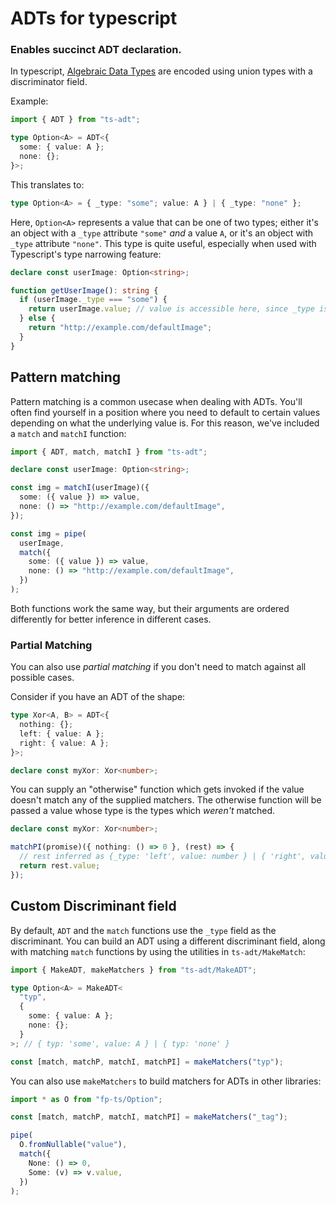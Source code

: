 # ADTs for typescript

### Enables succinct ADT declaration.

In typescript, [Algebraic Data Types](https://www.typescriptlang.org/docs/handbook/advanced-types.html#discriminated-unions) are encoded using union types with a discriminator field.

Example:

```ts
import { ADT } from "ts-adt";

type Option<A> = ADT<{
  some: { value: A };
  none: {};
}>;
```

This translates to:

```ts
type Option<A> = { _type: "some"; value: A } | { _type: "none" };
```

Here, `Option<A>` represents a value that can be one of two types; either it's an object with a `_type` attribute `"some"` _and_ a value `A`, or it's an object with `_type` attribute `"none"`. This type is quite useful, especially when used with Typescript's type narrowing feature:

```ts
declare const userImage: Option<string>;

function getUserImage(): string {
  if (userImage._type === "some") {
    return userImage.value; // value is accessible here, since _type is 'some'
  } else {
    return "http://example.com/defaultImage";
  }
}
```

## Pattern matching

Pattern matching is a common usecase when dealing with ADTs. You'll often find yourself in a position where you need to default to certain values depending on what the underlying value is. For this reason, we've included a `match` and `matchI` function:

```ts
import { ADT, match, matchI } from "ts-adt";

declare const userImage: Option<string>;

const img = matchI(userImage)({
  some: ({ value }) => value,
  none: () => "http://example.com/defaultImage",
});

const img = pipe(
  userImage,
  match({
    some: ({ value }) => value,
    none: () => "http://example.com/defaultImage",
  })
);
```

Both functions work the same way, but their arguments are ordered differently for better inference in different cases.

### Partial Matching

You can also use _partial matching_ if you don't need to match against all possible cases.

Consider if you have an ADT of the shape:

```ts
type Xor<A, B> = ADT<{
  nothing: {};
  left: { value: A };
  right: { value: A };
}>;

declare const myXor: Xor<number>;
```

You can supply an "otherwise" function which gets invoked if the value doesn't match any of the supplied matchers. The otherwise function will be passed a value whose type is the types which _weren't_ matched.

```ts
declare const myXor: Xor<number>;

matchPI(promise)({ nothing: () => 0 }, (rest) => {
  // rest inferred as {_type: 'left', value: number } | { 'right', value: number }
  return rest.value;
});
```

## Custom Discriminant field

By default, `ADT` and the `match` functions use the `_type` field as the discriminant. You can build an ADT using a different discriminant field, along with matching `match` functions by using the utilities in `ts-adt/MakeMatch`:

```ts
import { MakeADT, makeMatchers } from "ts-adt/MakeADT";

type Option<A> = MakeADT<
  "typ",
  {
    some: { value: A };
    none: {};
  }
>; // { typ: 'some', value: A } | { typ: 'none' }

const [match, matchP, matchI, matchPI] = makeMatchers("typ");
```

You can also use `makeMatchers` to build matchers for ADTs in other libraries:

```ts
import * as O from "fp-ts/Option";

const [match, matchP, matchI, matchPI] = makeMatchers("_tag");

pipe(
  O.fromNullable("value"),
  match({
    None: () => 0,
    Some: (v) => v.value,
  })
);
```
